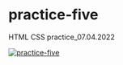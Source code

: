 # practice-five
HTML CSS practice_07.04.2022

[![practice-five](https://img.shields.io/badge/-Website%20in%20action-282a36?logo=GitHub&logoColor=79dafa&style=flat&labelColor=282a36)](https://candiddeer.github.io/practice-five/)
